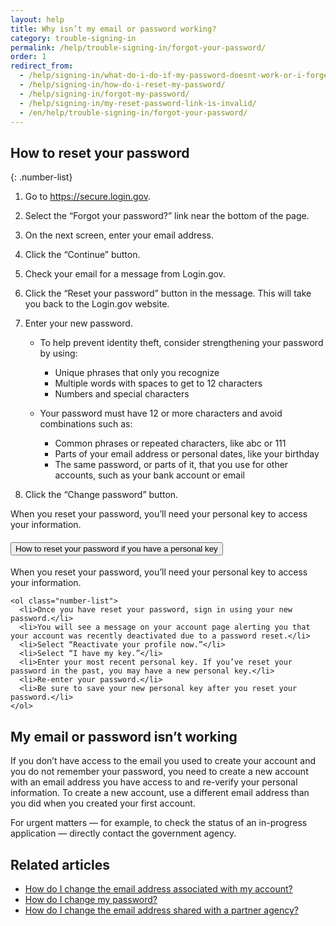 ```yaml
---
layout: help
title: Why isn’t my email or password working?
category: trouble-signing-in
permalink: /help/trouble-signing-in/forgot-your-password/
order: 1
redirect_from:
  - /help/signing-in/what-do-i-do-if-my-password-doesnt-work-or-i-forget-it/
  - /help/signing-in/how-do-i-reset-my-password/
  - /help/signing-in/forgot-my-password/
  - /help/signing-in/my-reset-password-link-is-invalid/
  - /en/help/trouble-signing-in/forgot-your-password/
---
```


## How to reset your password

{: .number-list}

1. Go to <https://secure.login.gov>.

2. Select the “Forgot your password?” link near the bottom of the page.

3. On the next screen, enter your email address.

4. Click the “Continue” button.

5. Check your email for a message from Login.gov.

6. Click the “Reset your password” button in the message. This will take you back to the Login.gov website.

7. Enter your new password.

   * To help prevent identity theft, consider strengthening your password by using:
     * Unique phrases that only you recognize
     * Multiple words with spaces to get to 12 characters
     * Numbers and special characters


   * Your password must have 12 or more characters and avoid combinations such as:
     * Common phrases or repeated characters, like abc or 111
     * Parts of your email address or personal dates, like your birthday
     * The same password, or parts of it, that you use for other accounts, such as your bank account or email

8. Click the “Change password” button.

When you reset your password, you’ll need your personal key to access your information.

<div class="usa-accordion usa-accordion--bordered margin-y-4">
  <h4 class="usa-accordion__heading">
    <button
      type="button"
      class="usa-accordion__button"
      aria-expanded="false"
      aria-controls="b-a1"
    >
      How to reset your password if you have a personal key
    </button>
  </h4>
  <div id="b-a1" class="usa-accordion__content usa-prose">
    <p>When you reset your password, you’ll need your personal key to access your information.</p>

    <ol class="number-list">
      <li>Once you have reset your password, sign in using your new password.</li>
      <li>You will see a message on your account page alerting you that your account was recently deactivated due to a password reset.</li>
      <li>Select “Reactivate your profile now.”</li>
      <li>Select “I have my key.”</li>
      <li>Enter your most recent personal key. If you’ve reset your password in the past, you may have a new personal key.</li>
      <li>Re-enter your password.</li>
      <li>Be sure to save your new personal key after you reset your password.</li>
    </ol>
  </div>
</div>

## My email or password isn’t working

If you don’t have access to the email you used to create your account and you do not remember your password, you need to create a new account with an email address you have access to and re-verify your personal information. To create a new account, use a different email address than you did when you created your first account.

For urgent matters — for example, to check the status of an in-progress application — directly contact the government agency.


## Related articles

* [How do I change the email address associated with my account?](/help/manage-your-account/change-your-email-address/)
* [How do I change my password?](/help/manage-your-account/change-your-password/)
* [How do I change the email address shared with a partner agency?](/help/manage-your-account/change-partner-email-address/)

